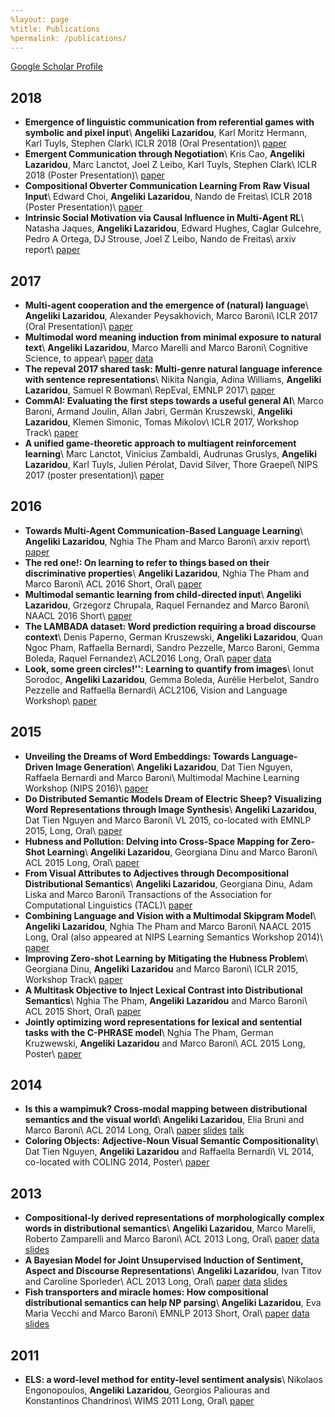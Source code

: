 ```yaml
---
%layout: page
%title: Publications
%permalink: /publications/
---
```


[Google Scholar Profile](https://scholar.google.it/citations?user=BMgUIC0AAAAJ&hl=en)

2018
-----------------
* **Emergence of linguistic communication from referential games with symbolic and pixel input**\\
**Angeliki Lazaridou**, Karl Moritz Hermann, Karl Tuyls, Stephen Clark\\
ICLR 2018 (Oral Presentation)\\
[paper](https://arxiv.org/pdf/1804.03984.pdf)
* **Emergent Communication through Negotiation**\\
Kris Cao, **Angeliki Lazaridou**, Marc Lanctot, Joel Z Leibo, Karl Tuyls, Stephen Clark\\
ICLR 2018 (Poster Presentation)\\
[paper](https://arxiv.org/pdf/1804.03980.pdf)
* **Compositional Obverter Communication Learning From Raw Visual Input**\\
Edward Choi, **Angeliki Lazaridou**, Nando de Freitas\\
ICLR 2018 (Poster Presentation)\\
[paper](https://arxiv.org/pdf/1804.02341.pdf)
* **Intrinsic Social Motivation via Causal Influence in Multi-Agent RL**\\
Natasha Jaques, **Angeliki Lazaridou**, Edward Hughes, Caglar Gulcehre, Pedro A Ortega, DJ Strouse, Joel Z Leibo, Nando de Freitas\\
arxiv report\\
[paper](https://arxiv.org/pdf/1810.08647.pdf)


2017
-----------------
* **Multi-agent cooperation and the emergence of (natural) language**\\
**Angeliki Lazaridou**, Alexander Peysakhovich, Marco Baroni\\
ICLR 2017 (Oral Presentation)\\
[paper](https://arxiv.org/pdf/1612.07182.pdf)
* **Multimodal word meaning induction from minimal exposure to natural text**\\
**Angeliki Lazaridou**, Marco Marelli and Marco Baroni\\
Cognitive Science, to appear\\
[paper](http://clic.cimec.unitn.it/marco/publications/lazaridou-et-al-chimeras-cogsci.pdf) [data](http://clic.cimec.unitn.it/Files/PublicData/chimeras.zip)
* **The repeval 2017 shared task: Multi-genre natural language inference with sentence representations**\\
Nikita Nangia, Adina Williams, **Angeliki Lazaridou**, Samuel R Bowman\\
RepEval, EMNLP 2017\\
[paper](https://arxiv.org/pdf/1707.08172.pdf)
* **CommAI: Evaluating the first steps towards a useful general AI**\\
Marco Baroni, Armand Joulin, Allan Jabri, Germàn Kruszewski, **Angeliki Lazaridou**, Klemen Simonic, Tomas Mikolov\\
ICLR 2017, Workshop Track\\
[paper](https://arxiv.org/pdf/1701.08954.pdf)
* **A unified game-theoretic approach to multiagent reinforcement learning**\\
Marc Lanctot, Vinicius Zambaldi, Audrunas Gruslys, **Angeliki Lazaridou**, Karl Tuyls, Julien Pérolat, David Silver, Thore Graepel\\
NIPS 2017 (poster presentation)\\
[paper](https://papers.nips.cc/paper/7007-a-unified-game-theoretic-approach-to-multiagent-reinforcement-learning.pdf)

2016
------------------
* **Towards Multi-Agent Communication-Based Language Learning**\\
**Angeliki Lazaridou**, Nghia The Pham and Marco Baroni\\
arxiv report\\
[paper](https://arxiv.org/abs/1605.07133)
* **The red one!: On learning to refer to things based on their discriminative properties**\\
**Angeliki Lazaridou**, Nghia The Pham and Marco Baroni\\
ACL 2016 Short, Oral\\
[paper](http://arxiv.org/abs/1603.02618)
* **Multimodal semantic learning from child-directed input**\\
**Angeliki Lazaridou**, Grzegorz Chrupala, Raquel Fernandez and Marco Baroni\\
NAACL 2016 Short\\
[paper](http://clic.cimec.unitn.it/marco/publications/lazaridou-etal-multimodal-learning-from-cdi-naacl2016.pdf)
* **The LAMBADA dataset: Word prediction requiring a broad discourse context**\\
Denis Paperno, German Kruszewski, **Angeliki Lazaridou**, Quan Ngoc Pham, Raffaella Bernardi, Sandro Pezzelle, Marco Baroni, Gemma Boleda, Raquel Fernandez\\
ACL2016 Long, Oral\\
[paper](https://www.aclweb.org/anthology/P/P16/P16-1144.pdf) [data](http://clic.cimec.unitn.it/lambada/)
* **Look, some green circles!'': Learning to quantify from images**\\
Ionut Sorodoc, **Angeliki Lazaridou**, Gemma Boleda, Aurélie Herbelot, Sandro Pezzelle and Raffaella Bernardi\\
ACL2106, Vision and Language Workshop\\
[paper](http://aurelieherbelot.net/wp-content/uploads/2016/06/sorodoc_etal.pdf)



2015
------------------
* **Unveiling the Dreams of Word Embeddings: Towards Language-Driven Image Generation**\\
**Angeliki Lazaridou**, Dat Tien Nguyen, Raffaela Bernardi and Marco Baroni\\
Multimodal Machine Learning Workshop (NIPS 2016)\\
[paper](http://arxiv.org/abs/1506.03500)
* **Do Distributed Semantic Models Dream of Electric Sheep? Visualizing Word Representations through Image Synthesis**\\
**Angeliki Lazaridou**, Dat Tien Nguyen and Marco Baroni\\
VL 2015, co-located with EMNLP 2015, Long, Oral\\
[paper](http://www.emnlp2015.org/proceedings/VL/pdf/VL13.pdf)
* **Hubness and Pollution: Delving into Cross-Space Mapping for Zero-Shot Learning**\\
**Angeliki Lazaridou**, Georgiana Dinu and Marco Baroni\\
ACL 2015 Long, Oral\\
[paper](https://aclweb.org/anthology/P/P15/P15-1027.pdf)
* **From Visual Attributes to Adjectives through Decompositional Distributional Semantics**\\
**Angeliki Lazaridou**, Georgiana Dinu, Adam Liska and Marco Baroni\\
Transactions of the Association for Computational Linguistics (TACL)\\
[paper](http://arxiv.org/abs/1501.02714)
* **Combining Language and Vision with a Multimodal Skipgram Model**\\
**Angeliki Lazaridou**, Nghia The Pham and Marco Baroni\\
NAACL 2015 Long, Oral  (also appeared at NIPS Learning Semantics Workshop 2014)\\
[paper](http://arxiv.org/abs/1501.02598)
* **Improving Zero-shot Learning by Mitigating the Hubness Problem**\\
Georgiana Dinu, **Angeliki Lazaridou** and Marco Baroni\\
ICLR 2015, Workshop Track\\
[paper](http://arxiv.org/abs/1412.6568)
* **A Multitask Objective to Inject Lexical Contrast into Distributional Semantics**\\
Nghia The Pham, **Angeliki Lazaridou** and Marco Baroni\\
ACL 2015 Short, Oral\\
[paper](../resourses/PhamEtAl2015.pdf)
* **Jointly optimizing word representations for lexical and sentential tasks with the C-PHRASE model**\\
Nghia The Pham, German Kruzwewski, **Angeliki Lazaridou** and Marco Baroni\\
ACL 2015 Long, Poster\\
[paper](../resourses/PhamEtAl2015b.pdf)

2014
--------------------
* **Is this a wampimuk? Cross-modal mapping between distributional semantics and the visual world**\\
**Angeliki Lazaridou**, Elia Bruni and Marco Baroni\\
ACL 2014 Long, Oral\\
[paper](https://www.aclweb.org/anthology/P/P14/P14-1132.pdf) [slides](..//resourses/vision/wampimuk_slides.pdf) [talk](http://techtalks.tv/talks/is-this-a-wampimuk-cross-modal-mapping-between-distributional-semantics-and-the-visual/60484/)
* **Coloring Objects: Adjective-Noun Visual Semantic Compositionality**\\
Dat Tien Nguyen, **Angeliki Lazaridou** and Raffaella Bernardi\\
VL 2014, co-located with COLING 2014, Poster\\
[paper](http://www.aclweb.org/anthology/W14-5418)

2013
--------------------
* **Compositional-ly derived representations of morphologically complex words in distributional semantics**\\
**Angeliki Lazaridou**, Marco Marelli, Roberto Zamparelli and Marco Baroni\\
ACL 2013 Long, Oral\\
[paper](http://www.aclweb.org/anthology/P/P13/P13-1149.pdf) [data](../resourses/morphology/affix_complete_set.txt.gz) [slides](../resourses/morphology/morpho.pdf)
* **A Bayesian Model for Joint Unsupervised Induction of Sentiment, Aspect and Discourse Representations**\\
**Angeliki Lazaridou**, Ivan Titov and Caroline Sporleder\\
ACL 2013 Long, Oral\\
[paper](http://www.aclweb.org/anthology/P/P13/P13-1160.pdf) [data](../resourses/sentiment/ACL2013Sentiment.tar.gz) [slides](../resourses/sentiment/bayesianSentiment.pdf)
* **Fish transporters and miracle homes: How compositional distributional semantics can help NP parsing**\\
**Angeliki Lazaridou**, Eva Maria Vecchi and Marco Baroni\\
EMNLP 2013 Short, Oral\\
[paper](http://www.aclweb.org/anthology/D/D13/D13-1196.pdf) [data](../resourses/parsing/NP_dataset.tar.gz) [slides](../resourses/parsing/NP_Parsing.pdf) 

2011
---------------------
* **ELS: a word-level method for entity-level sentiment analysis**\\
Nikolaos Engonopoulos, **Angeliki Lazaridou**, Georgios Paliouras and Konstantinos Chandrinos\\
WIMS 2011 Long, Oral\\
[paper](../resourses/sentiment/WIMS2011.pdf) 
